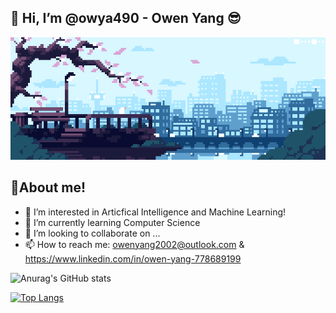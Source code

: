 ## 👋 Hi, I’m @owya490 - Owen Yang 😎
![image](https://github.com/owya490/owya490/blob/main/pixel%20gif%20japan.gif)
## 📙About me!
- 👀 I’m interested in Articfical Intelligence and Machine Learning!
- 🌱 I’m currently learning Computer Science
- 💞️ I’m looking to collaborate on ...
- 📫 How to reach me: owenyang2002@outlook.com & https://www.linkedin.com/in/owen-yang-778689199


![Anurag's GitHub stats](https://github-readme-stats.vercel.app/api?username=owya490&show_icons=true&theme=algolia&include_all_commits=true)

[![Top Langs](https://github-readme-stats.vercel.app/api/top-langs/?username=owya490&layout=compact&theme=algolia)](https://github.com/anuraghazra/github-readme-stats)


<!---
owya490/owya490 is a ✨ special ✨ repository because its `README.md` (this file) appears on your GitHub profile.
You can click the Preview link to take a look at your changes.
--->
